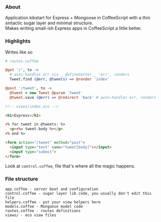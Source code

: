 ### About

Application kikstart for Express + Mongoose in CoffeeScript with a thin sintactic sugar layer and minimal structure.  
Makes writing small-ish Express apps in CoffeeScript a little better.

### Highlights

Writes like so

```coffeescript
# routes.coffee

@get '/', to ->
  # auto-handles err via __defineSetter__ 'err', renders
  Tweet.find (@err, @tweets) => @render 'index'

@post '/tweet', to ->
  @tweet = new Tweet @param 'tweet'
  @tweet.save (@err) => @redirect 'back' # auto-handles err, renders
```


```html
<!-- views/index.eco -->

<h1>Express</h1>

<% for tweet in @tweets: %>
  <p><%= tweet.body %></p>
<% end %>

<form action="/tweet" method="post">
  <input type="text" name="tweet[body]"></input>
  <input type="submit">
</form>
```

Look at `control.coffee`, file that's where all the magic happens.

### File structure

```
app.coffee - server boot and configuration
control.coffee - sugar layer lib code, you usually don't edit this file
helpers.coffee - put your view helpers here
models.coffee - Mongoose model code
routes.coffee - routes definitions
views/ - eco view files
```
